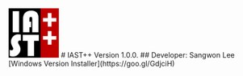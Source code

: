 <img src="./images/Logo4.png" width="100">
# IAST++ Version 1.0.0.
## Developer: Sangwon Lee
[Windows Version Installer](https://goo.gl/GdjciH)
